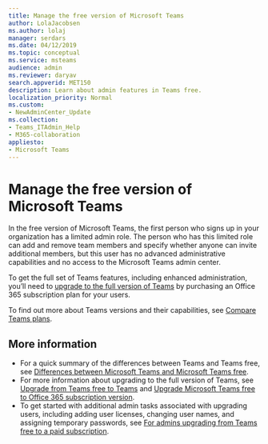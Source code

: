 ```yaml
---
title: Manage the free version of Microsoft Teams
author: LolaJacobsen
ms.author: lolaj
manager: serdars
ms.date: 04/12/2019
ms.topic: conceptual
ms.service: msteams
audience: admin
ms.reviewer: daryav
search.appverid: MET150
description: Learn about admin features in Teams free.
localization_priority: Normal
ms.custom:
- NewAdminCenter_Update
ms.collection: 
- Teams_ITAdmin_Help
- M365-collaboration
appliesto: 
- Microsoft Teams
---
```


Manage the free version of Microsoft Teams
==========================================

In the free version of Microsoft Teams, the first person who signs up in your organization has a limited admin role. The person who has this limited role can add and remove team members and specify whether anyone can invite additional members, but this user has no advanced administrative capabilities and no access to the Microsoft Teams admin center. 

To get the full set of Teams features, including enhanced administration, you’ll need to [upgrade to the full version of Teams](upgrade-freemium.md) by purchasing an Office 365 subscription plan for your users. 

To find out more about Teams versions and their capabilities, see [Compare Teams plans](https://products.office.com/microsoft-teams/free).

## More information

- For a quick summary of the differences between Teams and Teams free, see [Differences between Microsoft Teams and Microsoft Teams free](https://support.office.com/article/0b69cf39-eb52-49af-b255-60d46fdf8a9c). 
- For more information about upgrading to the full version of Teams, see [Upgrade from Teams free to Teams](https://support.office.com/article/29475bbd-a34f-4175-9b33-d44430f8ad39) and [Upgrade Microsoft Teams free to Office 365 subscription version](upgrade-freemium.md).
- To get started with additional admin tasks associated with upgrading users, including adding user licenses, changing user names, and assigning temporary passwords, see [For admins upgrading from Teams free to a paid subscription](https://support.office.com/article/75a95e7f-001e-42d0-a787-ae8b992d5a52).

